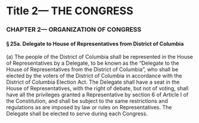 
# Title 2— THE CONGRESS
### CHAPTER 2— ORGANIZATION OF CONGRESS
#### § 25a. Delegate to House of Representatives from District of Columbia

(a) The people of the District of Columbia shall be represented in the House of Representatives by a Delegate, to be known as the “Delegate to the House of Representatives from the District of Columbia”, who shall be elected by the voters of the District of Columbia in accordance with the District of Columbia Election Act. The Delegate shall have a seat in the House of Representatives, with the right of debate, but not of voting, shall have all the privileges granted a Representative by section 6 of Article I of the Constitution, and shall be subject to the same restrictions and regulations as are imposed by law or rules on Representatives. The Delegate shall be elected to serve during each Congress.
